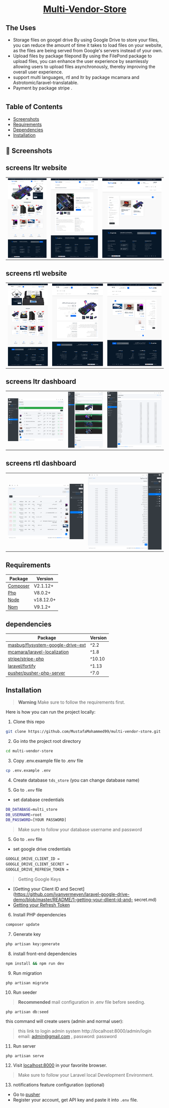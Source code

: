 <a href="https://github.com/MustafaMohammed99/multi-vendor-store"> <h1 align="center">Multi-Vendor-Store </h1></a>

## The Uses
* Storage files on googel drive 
By using Google Drive to store your files, you can reduce the amount of time it takes to load files on your website, as the files are being served from Google's servers instead of your own.
* Upload files by  package filepond
By using the FilePond package to upload files, you can enhance the user experience by seamlessly allowing users to upload files asynchronously, thereby improving the overall user experience.
* support multi languages, rtl and ltr  by package mcamara and Astrotomic/laravel-translatable.
* Payment by package stripe .


#
## Table of Contents

* [Screenshots](#screenshots)
* [Requirements](#requirements)
* [Dependencies](#dependencies)
* [Installation](#installation)

<a name="screenshots"></a>
## 📸 Screenshots

## screens ltr website
||||
|:----------------------------------------:|:-----------------------------------------:|:-----------------------------------------: |
| ![Imgur](screanshots/front/en/front_index.png) | ![Imgur](screanshots/front/en/front_show.png) | ![Imgur](screanshots/front/en/front_search.png) |

## screens rtl website
||||
|:----------------------------------------:|:-----------------------------------------:|:-----------------------------------------: |
| ![Imgur](screanshots/front/ar/ar_front_index.png) | ![Imgur](screanshots/front/ar/ar_front_show.png) | ![Imgur](screanshots/front/ar/ar_front_search.png) |


## screens ltr dashboard
||||
|:----------------------------------------:|:-----------------------------------------:|:-----------------------------------------: |
| ![Imgur](screanshots/index_product.png) | ![Imgur](screanshots/create_product.png) | ![Imgur](screanshots/role.png) |

## screens rtl dashboard
|||
|:----------------------------------------:|:-----------------------------------------:|
| ![Imgur](screanshots/ar_index_product.png) | ![Imgur](screanshots/ar_role.png) | 

<a name="requirements"></a>
## Requirements

Package | Version
--- | ---
[Composer](https://getcomposer.org/) | V2.1.12+
[Php](https://www.php.net/)          | V8.0.2+
[Node](https://nodejs.org/en/)       | v18.12.0+
[Npm](https://nodejs.org/en/)        | V9.1.2+ 

<a name="dependencies"></a>
## dependencies

Package | Version
---- | ----
[masbug/flysystem-google-drive-ext](https://github.com/masbug/flysystem-google-drive-ext) | ^2.2
[mcamara/laravel-localization](https://github.com/mcamara/laravel-localization) | ^1.8
[stripe/stripe-php](https://github.com/stripe/stripe-php) | ^10.10
[laravel/fortify](https://github.com/laravel/fortify) | ^1.13
[pusher/pusher-php-server](https://github.com/pusher/pusher-http-php) | ^7.0


<a name="installation"></a>
## Installation

> **Warning**
> Make sure to follow the requirements first.

Here is how you can run the project locally:
1. Clone this repo
```sh
git clone https://github.com/MustafaMohammed99/multi-vendor-store.git
```

2. Go into the project root directory
```sh
cd multi-vendor-store
```

3. Copy .env.example file to .env file
```sh
cp .env.example .env
```
4. Create database `tds_store` (you can change database name)

4. Go to `.env` file 
- set database credentials 
```sh 
DB_DATABASE=multi_store
DB_USERNAME=root
DB_PASSWORD=[YOUR PASSWORD]
```
> Make sure to follow your database username and password

5. Go to `.env` file 
- set google drive credentials 
```sh 
GOOGLE_DRIVE_CLIENT_ID =
GOOGLE_DRIVE_CLIENT_SECRET =
GOOGLE_DRIVE_REFRESH_TOKEN =
```
>  Getting Google Keys 
- [Getting your Client ID and Secret](https://github.com/ivanvermeyen/laravel-google-drive-demo/blob/master/README/1-getting-your-dlient-id-and-            secret.md)
- [Getting your Refresh Token](https://github.com/ivanvermeyen/laravel-google-drive-demo/blob/master/README/2-getting-your-refresh-token.md)



6. Install PHP dependencies 
```sh
composer update
```

7. Generate key 
```sh
php artisan key:generate
```

8. install front-end dependencies
```sh
npm install && npm run dev
```

9. Run migration
```
php artisan migrate
```

10. Run seeder

> **Recommended**
>  mail configuration in .env file before seeding.

```
php artisan db:seed
```
this command will create users (admin and normal user):
> this link to login admin system http://localhost:8000/admin/login email: admin@gmail.com , password: password


11. Run server 

```sh
php artisan serve
```  

12. Visit [localhost:8000](http://localhost:8000) in your favoriite browser.

> Make sure to follow your Laravel local Development Environment.

13. notifications feature configuration (optional)
- Go to [pusher](https://pusher.com)
- Register your account, get API key and paste it into `.env` file.
